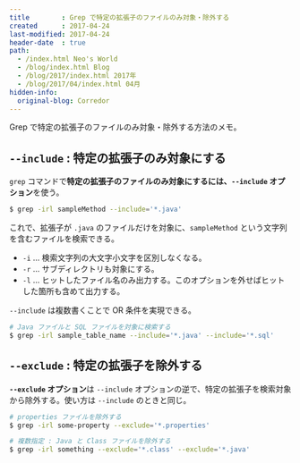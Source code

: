 ```yaml
---
title        : Grep で特定の拡張子のファイルのみ対象・除外する
created      : 2017-04-24
last-modified: 2017-04-24
header-date  : true
path:
  - /index.html Neo's World
  - /blog/index.html Blog
  - /blog/2017/index.html 2017年
  - /blog/2017/04/index.html 04月
hidden-info:
  original-blog: Corredor
---
```


Grep で特定の拡張子のファイルのみ対象・除外する方法のメモ。

## `--include` : 特定の拡張子のみ対象にする

`grep` コマンドで**特定の拡張子のファイルのみ対象にするには、`--include` オプション**を使う。

```bash
$ grep -irl sampleMethod --include='*.java'
```

これで、拡張子が `.java` のファイルだけを対象に、`sampleMethod` という文字列を含むファイルを検索できる。

- `-i` … 検索文字列の大文字小文字を区別しなくなる。
- `-r` … サブディレクトリも対象にする。
- `-l` … ヒットしたファイル名のみ出力する。このオプションを外せばヒットした箇所も含めて出力する。

`--include` は複数書くことで OR 条件を実現できる。

```bash
# Java ファイルと SQL ファイルを対象に検索する
$ grep -irl sample_table_name --include='*.java' --include='*.sql'
```

## `--exclude` : 特定の拡張子を除外する

**`--exclude` オプション**は `--include` オプションの逆で、特定の拡張子を検索対象から除外する。使い方は `--include` のときと同じ。

```bash
# properties ファイルを除外する
$ grep -irl some-property --exclude='*.properties'

# 複数指定 : Java と Class ファイルを除外する
$ grep -irl something --exclude='*.class' --exclude='*.java'
```
